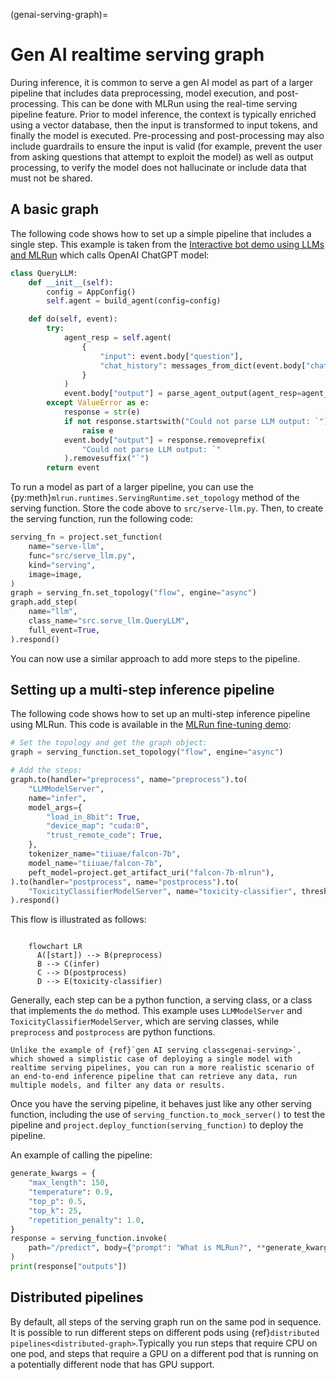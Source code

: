 (genai-serving-graph)=
# Gen AI realtime serving graph

During inference, it is common to serve a gen AI model as part of a larger pipeline that includes data preprocessing, model execution, and post-processing. This can be done with MLRun using the real-time serving pipeline feature. Prior to model inference, the context is typically enriched using a vector database, then the input is transformed to input tokens, and finally the model is executed. Pre-processing and post-processing may also include guardrails to ensure the input is valid (for example, prevent the user from asking questions that attempt to exploit the model) as well as output processing, to verify the model does not hallucinate or include data that must not be shared.

## A basic graph

The following code shows how to set up a simple pipeline that includes a single step. This example is taken from the [Interactive bot demo using LLMs and MLRun](https://github.com/mlrun/demo-llm-bot) which calls OpenAI ChatGPT model:

```python
class QueryLLM:
    def __init__(self):
        config = AppConfig()
        self.agent = build_agent(config=config)

    def do(self, event):
        try:
            agent_resp = self.agent(
                {
                    "input": event.body["question"],
                    "chat_history": messages_from_dict(event.body["chat_history"]),
                }
            )
            event.body["output"] = parse_agent_output(agent_resp=agent_resp)
        except ValueError as e:
            response = str(e)
            if not response.startswith("Could not parse LLM output: `"):
                raise e
            event.body["output"] = response.removeprefix(
                "Could not parse LLM output: `"
            ).removesuffix("`")
        return event
```

To run a model as part of a larger pipeline, you can use the {py:meth}`mlrun.runtimes.ServingRuntime.set_topology` method of the serving function. 
Store the code above to `src/serve-llm.py`. Then, to create the serving function, run the following code:

```python
serving_fn = project.set_function(
    name="serve-llm",
    func="src/serve_llm.py",
    kind="serving",
    image=image,
)
graph = serving_fn.set_topology("flow", engine="async")
graph.add_step(
    name="llm",
    class_name="src.serve_llm.QueryLLM",
    full_event=True,
).respond()
```

You can now use a similar approach to add more steps to the pipeline.

## Setting up a multi-step inference pipeline

The following code shows how to set up an multi-step inference pipeline using MLRun. This code is available in the [MLRun fine-tuning demo](https://github.com/mlrun/demo-llm-tuning):

```python
# Set the topology and get the graph object:
graph = serving_function.set_topology("flow", engine="async")

# Add the steps:
graph.to(handler="preprocess", name="preprocess").to(
    "LLMModelServer",
    name="infer",
    model_args={
        "load_in_8bit": True,
        "device_map": "cuda:0",
        "trust_remote_code": True,
    },
    tokenizer_name="tiiuae/falcon-7b",
    model_name="tiiuae/falcon-7b",
    peft_model=project.get_artifact_uri("falcon-7b-mlrun"),
).to(handler="postprocess", name="postprocess").to(
    "ToxicityClassifierModelServer", name="toxicity-classifier", threshold=0.7
).respond()
```

This flow is illustrated as follows:

```{mermaid}

    flowchart LR
      A([start]) --> B(preprocess)
      B --> C(infer)
      C --> D(postprocess)
      D --> E(toxicity-classifier)
```

Generally, each step can be a python function, a serving class, or a class that implements the `do` method. This example uses `LLMModelServer` and `ToxicityClassifierModelServer`, which are serving classes, while `preprocess` and `postprocess` are python functions.

```{admonition} Note
Unlike the example of {ref}`gen AI serving class<genai-serving>`, which showed a simplistic case of deploying a single model with realtime serving pipelines, you can run a more realistic scenario of an end-to-end inference pipeline that can retrieve any data, run multiple models, and filter any data or results.
```

Once you have the serving pipeline, it behaves just like any other serving function, including the use of `serving_function.to_mock_server()` to test the pipeline and `project.deploy_function(serving_function)` to deploy the pipeline.

An example of calling the pipeline:

```python
generate_kwargs = {
    "max_length": 150,
    "temperature": 0.9,
    "top_p": 0.5,
    "top_k": 25,
    "repetition_penalty": 1.0,
}
response = serving_function.invoke(
    path="/predict", body={"prompt": "What is MLRun?", **generate_kwargs}
)
print(response["outputs"])
```

## Distributed pipelines

By default, all steps of the serving graph run on the same pod in sequence. It is possible to run different steps on different pods using 
{ref}`distributed pipelines<distributed-graph>`.Typically you run steps that require CPU on one pod, and steps that require a GPU on a 
different pod that is running on a potentially different node that has GPU support.
